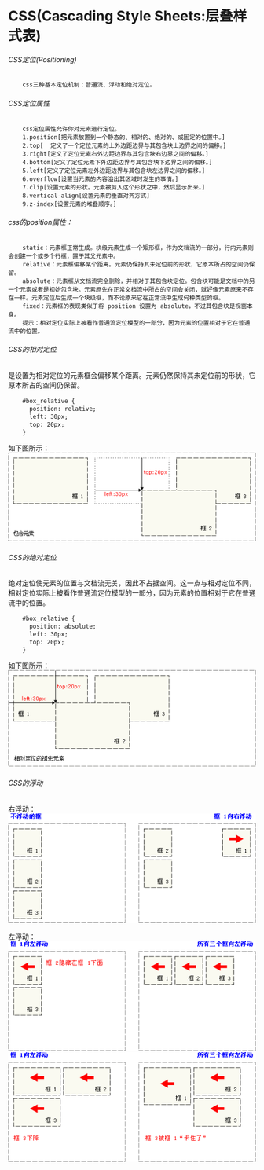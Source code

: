 # CSS(Cascading Style Sheets:层叠样式表)

###### CSS定位(Positioning)
```
    css三种基本定位机制：普通流、浮动和绝对定位。
```

###### CSS定位属性
```
    css定位属性允许你对元素进行定位。
    1.position[把元素放置到一个静态的、相对的、绝对的、或固定的位置中。]
    2.top[	定义了一个定位元素的上外边距边界与其包含块上边界之间的偏移。]
    3.right[定义了定位元素右外边距边界与其包含块右边界之间的偏移。]
    4.bottom[定义了定位元素下外边距边界与其包含块下边界之间的偏移。]
    5.left[定义了定位元素左外边距边界与其包含块左边界之间的偏移。]
    6.overflow[设置当元素的内容溢出其区域时发生的事情。]
    7.clip[设置元素的形状。元素被剪入这个形状之中，然后显示出来。]
    8.vertical-align[设置元素的垂直对齐方式]
    9.z-index[设置元素的堆叠顺序。]
```

###### css的position属性：
```
    static：元素框正常生成。块级元素生成一个矩形框，作为文档流的一部分，行内元素则会创建一个或多个行框，置于其父元素中。
    relative：元素框偏移某个距离。元素仍保持其未定位前的形状，它原本所占的空间仍保留。
    absolute：元素框从文档流完全删除，并相对于其包含块定位。包含块可能是文档中的另一个元素或者是初始包含块。元素原先在正常文档流中所占的空间会关闭，就好像元素原来不存在一样。元素定位后生成一个块级框，而不论原来它在正常流中生成何种类型的框。
    fixed：元素框的表现类似于将 position 设置为 absolute，不过其包含块是视窗本身。
    提示：相对定位实际上被看作普通流定位模型的一部分，因为元素的位置相对于它在普通流中的位置。
```

###### CSS的相对定位
是设置为相对定位的元素框会偏移某个距离。元素仍然保持其未定位前的形状，它原本所占的空间仍保留。
```
    #box_relative {
      position: relative;
      left: 30px;
      top: 20px;
    }
```
如下图所示：
![相对定位：relative](./Images/relative.gif)

###### CSS的绝对定位
绝对定位使元素的位置与文档流无关，因此不占据空间。这一点与相对定位不同，相对定位实际上被看作普通流定位模型的一部分，因为元素的位置相对于它在普通流中的位置。
```
    #box_relative {
      position: absolute;
      left: 30px;
      top: 20px;
    }
```
如下图所示：
![绝对定位：absolute](./Images/absolute.gif)

###### CSS的浮动
右浮动：
![浮动：float](./Images/floating_right.gif)

左浮动：
![浮动：float](./Images/floating_left1.gif)
![浮动：float](./Images/floating_left2.gif)

